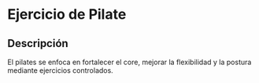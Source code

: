 
# Ejercicio de Pilate

## Descripción
El pilates se enfoca en fortalecer el core, mejorar la flexibilidad y la postura mediante ejercicios controlados.

